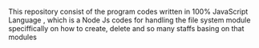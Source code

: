 This repository consist of the program codes written in 100% JavaScript Language , which is a Node Js codes for handling the file system module speciffically on how to create, delete
and so many staffs basing on that modules
